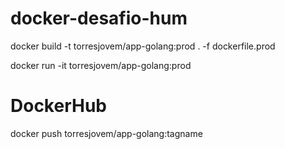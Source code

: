 # docker-desafio-hum

docker build -t torresjovem/app-golang:prod . -f dockerfile.prod


docker run -it torresjovem/app-golang:prod


# DockerHub

docker push torresjovem/app-golang:tagname

